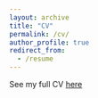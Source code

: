 ```yaml
---
layout: archive
title: "CV"
permalink: /cv/
author_profile: true
redirect_from:
  - /resume
---
```


See my full CV [here](../files/My_CV.pdf)
